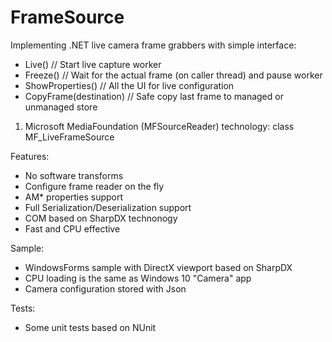 # FrameSource

Implementing .NET live camera frame grabbers with simple interface:

- Live()                  //  Start live capture worker
- Freeze()                //  Wait for the actual frame (on caller thread) and pause worker
- ShowProperties()        //  All the UI for live configuration
- CopyFrame(destination)  //  Safe copy last frame to managed or unmanaged store

1. Microsoft MediaFoundation (MFSourceReader) technology: 
class MF_LiveFrameSource

Features:
- No software transforms
- Configure frame reader on the fly
- AM* properties support
- Full Serialization/Deserialization support
- COM based on SharpDX technonogy
- Fast and CPU effective

Sample:
- WindowsForms sample with DirectX viewport based on SharpDX 
- CPU loading is the same as Windows 10 "Camera" app
- Camera configuration stored with Json

Tests:
- Some unit tests based on NUnit
